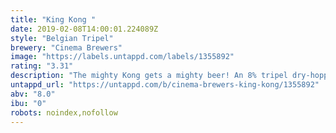 ```yaml
---
title: "King Kong "
date: 2019-02-08T14:00:01.224089Z
style: "Belgian Tripel"
brewery: "Cinema Brewers"
image: "https://labels.untappd.com/labels/1355892"
rating: "3.31"
description: "The mighty Kong gets a mighty beer! An 8% tripel dry-hopped with toasted coconut. Fermented at a higher temperature to create a hint of banana."
untappd_url: "https://untappd.com/b/cinema-brewers-king-kong/1355892"
abv: "8.0"
ibu: "0"
robots: noindex,nofollow
---
```

